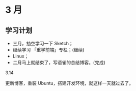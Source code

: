 # 3 月

## 学习计划

- 三月，抽空学习一下 Sketch；
- 继续学习 「重学前端」专栏；(继续)
- Linux；
- 二月马上就结束了，写语雀的总结博客。(完成)

3.14

更新博客，重装 Ubuntu，搭建开发环境，就这样一天就过去了。